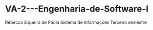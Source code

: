 # VA-2---Engenharia-de-Software-I
Rebecca Siqueira de Paula
Sistema de Informações
Terceiro semestre
